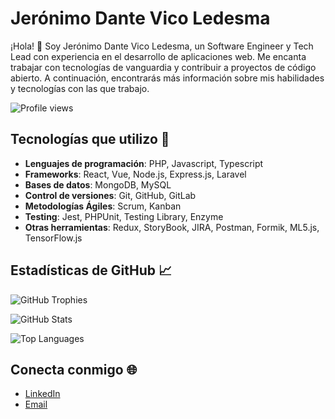 # Jerónimo Dante Vico Ledesma

¡Hola! 👋 Soy Jerónimo Dante Vico Ledesma, un Software Engineer y Tech Lead con experiencia en el desarrollo de aplicaciones web. Me encanta trabajar con tecnologías de vanguardia y contribuir a proyectos de código abierto. A continuación, encontrarás más información sobre mis habilidades y tecnologías con las que trabajo.

![Profile views](https://komarev.com/ghpvc/?username=KuramaBiju&color=blue)

## Tecnologías que utilizo 🚀

- **Lenguajes de programación**: PHP, Javascript, Typescript
- **Frameworks**: React, Vue, Node.js, Express.js, Laravel
- **Bases de datos**: MongoDB, MySQL
- **Control de versiones**: Git, GitHub, GitLab
- **Metodologías Ágiles**: Scrum, Kanban
- **Testing**: Jest, PHPUnit, Testing Library, Enzyme
- **Otras herramientas**: Redux, StoryBook, JIRA, Postman, Formik, ML5.js, TensorFlow.js

## Estadísticas de GitHub 📈

![GitHub Trophies](https://github-profile-trophy.vercel.app/?username=KuramaBiju&theme=radical)

![GitHub Stats](https://github-readme-stats-cmgrodnw9-kuramabiju.vercel.app/api?username=KuramaBiju&show_icons=true&theme=radical)

![Top Languages](https://github-readme-stats-cmgrodnw9-kuramabiju.vercel.app/api/top-langs/?username=KuramaBiju&theme=radical)

## Conecta conmigo 🌐

- [LinkedIn](https://www.linkedin.com/in/jerónimo-dante-vico-728379184/)
- [Email](mailto:jeronimoledesma0@gmail.com)
